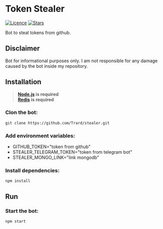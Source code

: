 # Token Stealer
[![Licence](https://img.shields.io/badge/license-MIT-blue.svg?style=flat)](https://github.com/Trard/token-stealer-bot/blob/master/LICENSE)
[![Stars](https://img.shields.io/github/stars/Trard/token-stealer-bot?style=social)](https://github.com/Trard/token-stealer-bot/stargazers)

Bot to steal tokens from github.

## Disclaimer
Bot for informational purposes only.
I am not responsible for any damage caused by the bot inside my repository.

## Installation
> **[Node.js](https://nodejs.org/) is required**  
> **[Redis](https://redis.io/) is required**  

### Clon the bot:
```
git clone https://github.com/Trard/stealer.git
```

### Add environment variables:
- GITHUB_TOKEN="token from github"
- STEALER_TELEGRAM_TOKEN="token from telegram bot"
- STEALER_MONGO_LINK="link mongodb"

### Install dependencies:
```
npm install
```

## Run

### Start the bot:
```
npm start
```
